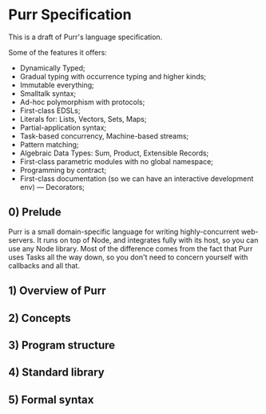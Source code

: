 # Purr Specification

This is a draft of Purr's language specification.

Some of the features it offers:

  - Dynamically Typed;
  - Gradual typing with occurrence typing and higher kinds;
  - Immutable everything;
  - Smalltalk syntax;
  - Ad-hoc polymorphism with protocols;
  - First-class EDSLs;
  - Literals for: Lists, Vectors, Sets, Maps;
  - Partial-application syntax;
  - Task-based concurrency, Machine-based streams;
  - Pattern matching;
  - Algebraic Data Types: Sum, Product, Extensible Records;
  - First-class parametric modules with no global namespace;
  - Programming by contract;
  - First-class documentation (so we can have an interactive development env) —
    Decorators;


## 0) Prelude

Purr is a small domain-specific language for writing highly-concurrent
web-servers. It runs on top of Node, and integrates fully with its host,
so you can use any Node library. Most of the difference comes from the
fact that Purr uses Tasks all the way down, so you don't need to
concern yourself with callbacks and all that.


## 1) Overview of Purr




## 2) Concepts

## 3) Program structure

## 4) Standard library

## 5) Formal syntax

```hs
```
